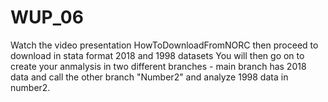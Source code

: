 # WUP_06
Watch the video presentation HowToDownloadFromNORC  then proceed to download in stata format 
2018 and 1998 datasets  You will then go on to create your anmalysis in two different 
branches - main branch has 2018 data and call the other branch "Number2" and analyze 1998 data in number2.
